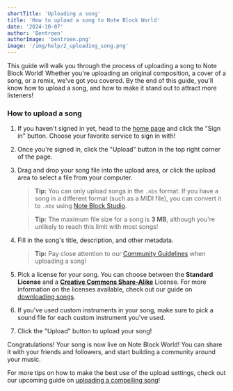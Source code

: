 ```yaml
---
shortTitle: 'Uploading a song'
title: 'How to upload a song to Note Block World'
date: '2024-10-07'
author: 'Bentroen'
authorImage: 'bentroen.png'
image: '/img/help/2_uploading_song.png'
---
```


This guide will walk you through the process of uploading a song to Note Block World! Whether you're uploading an original composition, a cover of a song, or a remix, we've got you covered. By the end of this guide, you'll know how to upload a song, and how to make it stand out to attract more listeners!

### How to upload a song

1. If you haven't signed in yet, head to the [home page](/) and click the "Sign in" button. Choose your favorite service to sign in with!

2. Once you're signed in, click the "Upload" button in the top right corner of the page.

3. Drag and drop your song file into the upload area, or click the upload area to select a file from your computer.

   > **Tip:**
   > You can only upload songs in the `.nbs` format. If you have a song in a different format (such as a MIDI file), you can convert it to `.nbs` using [Note Block Studio](https://noteblock.studio/).

   > **Tip:**
   > The maximum file size for a song is **3 MB**, although you're unlikely to reach this limit with most songs!

4. Fill in the song's title, description, and other metadata.

   > **Tip:**
   > Pay close attention to our [Community Guidelines](/guidelines) when uploading a song!

5. Pick a license for your song. You can choose between the **Standard License** and a **[Creative Commons Share-Alike](https://creativecommons.org/licenses/by-sa/4.0/)** License. For more information on the licenses available, check out our guide on [downloading songs](/help/downloading-songs).

6. If you've used custom instruments in your song, make sure to pick a sound file for each custom instrument you've used.

7. Click the "Upload" button to upload your song!

Congratulations! Your song is now live on Note Block World! You can share it with your friends and followers, and start building a community around your music.

For more tips on how to make the best use of the upload settings, check out our upcoming guide on [uploading a compelling song](/blog)!
